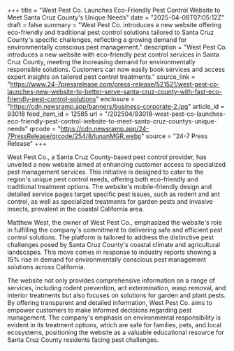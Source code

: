 +++
title = "West Pest Co. Launches Eco-Friendly Pest Control Website to Meet Santa Cruz County's Unique Needs"
date = "2025-04-08T07:05:12Z"
draft = false
summary = "West Pest Co. introduces a new website offering eco-friendly and traditional pest control solutions tailored to Santa Cruz County's specific challenges, reflecting a growing demand for environmentally conscious pest management."
description = "West Pest Co. introduces a new website with eco-friendly pest control services in Santa Cruz County, meeting the increasing demand for environmentally responsible solutions. Customers can now easily book services and access expert insights on tailored pest control treatments."
source_link = "https://www.24-7pressrelease.com/press-release/521521/west-pest-co-launches-new-website-to-better-serve-santa-cruz-county-with-fast-eco-friendly-pest-control-solutions"
enclosure = "https://cdn.newsramp.app/banners/business-corporate-2.jpg"
article_id = 93018
feed_item_id = 12585
url = "/202504/93018-west-pest-co-launches-eco-friendly-pest-control-website-to-meet-santa-cruz-countys-unique-needs"
qrcode = "https://cdn.newsramp.app/24-7PressRelease/qrcode/254/8/lunanMGR.webp"
source = "24-7 Press Release"
+++

<p>West Pest Co., a Santa Cruz County-based pest control provider, has unveiled a new website aimed at enhancing customer access to specialized pest management services. This initiative is designed to cater to the region's unique pest control needs, offering both eco-friendly and traditional treatment options. The website's mobile-friendly design and detailed service pages target specific pest issues, such as rodent and ant control, as well as specialized treatments for garden pests and invasive insects, prevalent in the coastal California area.</p><p>Matthew West, the owner of West Pest Co., emphasized the website's role in fulfilling the company's commitment to delivering safe and efficient pest control solutions. The platform is tailored to address the distinctive pest challenges posed by Santa Cruz County's coastal climate and agricultural landscapes. This move comes in response to industry reports showing a 15% rise in demand for environmentally conscious pest management solutions across California.</p><p>The website not only provides comprehensive information on a range of services, including rodent prevention, ant extermination, wasp removal, and interior treatments but also focuses on solutions for garden and plant pests. By offering transparent and detailed information, West Pest Co. aims to empower customers to make informed decisions regarding pest management. The company's emphasis on environmental responsibility is evident in its treatment options, which are safe for families, pets, and local ecosystems, positioning the website as a valuable educational resource for Santa Cruz County residents facing pest challenges.</p>